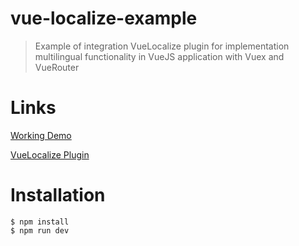 # vue-localize-example
> Example of integration VueLocalize plugin for implementation multilingual functionality in VueJS application with Vuex and VueRouter

# Links

[Working Demo](http://env-5533755.j.layershift.co.uk/vue-localize-example/dist/)

[VueLocalize Plugin](https://github.com/Saymon-biz/vue-localize)

# Installation

```
$ npm install
$ npm run dev
```
